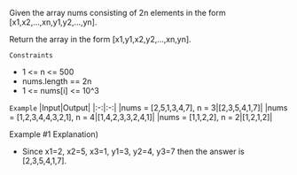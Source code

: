 Given the array nums consisting of 2n elements in the form [x1,x2,...,xn,y1,y2,...,yn].

Return the array in the form [x1,y1,x2,y2,...,xn,yn].

`Constraints`
- 1 <= n <= 500
- nums.length == 2n
- 1 <= nums[i] <= 10^3

`Example`
|Input|Output|
|:-:|:-:|
|nums = [2,5,1,3,4,7], n = 3|[2,3,5,4,1,7]|
|nums = [1,2,3,4,4,3,2,1], n = 4|[1,4,2,3,3,2,4,1]|
|nums = [1,1,2,2], n = 2|[1,2,1,2]|

Example #1 Explanation)
- Since x1=2, x2=5, x3=1, y1=3, y2=4, y3=7 then the answer is [2,3,5,4,1,7].
